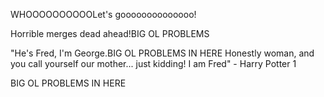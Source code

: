 WHOOOOOOOOOOLet's goooooooooooooo!


Horrible merges dead ahead!BIG OL PROBLEMS



"He's Fred, I'm George.BIG OL PROBLEMS IN HERE Honestly woman, and you call yourself our mother... just kidding! I am Fred" - Harry Potter 1


BIG OL PROBLEMS IN HERE